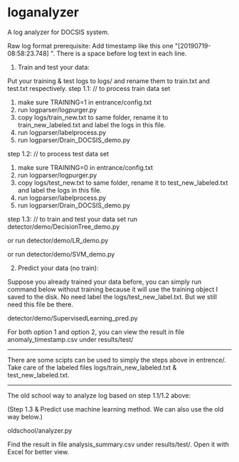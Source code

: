 # loganalyzer
A log analyzer for DOCSIS system.

Raw log format prerequisite:
Add timestamp like this one "[20190719-08:58:23.748] ". There is a space before log text in each line.

1. Train and test your data:

Put your training & test logs to logs/ and rename them to train.txt and test.txt respectively.
step 1.1:
// to process train data set
1) make sure TRAINING=1 in entrance/config.txt
2) run logparser/logpurger.py
3) copy logs/train_new.txt to same folder, rename it to train_new_labeled.txt and label the logs in this file.
4) run logparser/labelprocess.py
5) run logparser/Drain_DOCSIS_demo.py

step 1.2:
// to process test data set
1) make sure TRAINING=0 in entrance/config.txt
2) run logparser/logpurger.py
3) copy logs/test_new.txt to same folder, rename it to test_new_labeled.txt and label the logs in this file.
4) run logparser/labelprocess.py
5) run logparser/Drain_DOCSIS_demo.py

step 1.3:
// to train and test your data set
run detector/demo/DecisionTree_demo.py

or
run detector/demo/LR_demo.py

or
run detector/demo/SVM_demo.py

2. Predict your data (no train):

Suppose you already trained your data before, you can simply run command below without training because it will use the training object I saved to the disk.
No need label the logs/test_new_label.txt. But we still need this file be there.

detector/demo/SupervisedLearning_pred.py

For both option 1 and option 2, you can view the result in file anomaly_timestamp.csv under results/test/

--------------------------------------------
There are some scipts can be used to simply the steps above in entrence/. Take care of the labeled files logs/train_new_labeled.txt & test_new_labeled.txt.

--------------------------------------------
The old school way to analyze log based on step 1.1/1.2 above:

(Step 1.3 & Predict use machine learning method. We can also use the old way below.)

oldschool/analyzer.py

Find the result in file analysis_summary.csv under results/test/. Open it with Excel for better view.
